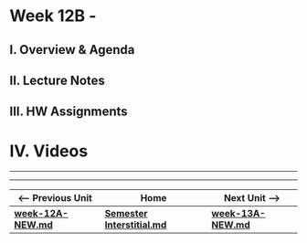 # Week 12B - 

## I. Overview & Agenda

## II. Lecture Notes

## III. HW Assignments

# IV. Videos

<hr><hr>

| <-- Previous Unit | Home | Next Unit -->
| --- | --- | --- 
| [**week-12A-NEW.md**](week-12A-NEW.md)    |  [**Semester Interstitial.md**](../interstitial.md.md) | [**week-13A-NEW.md**](week-13A-NEW.md)
